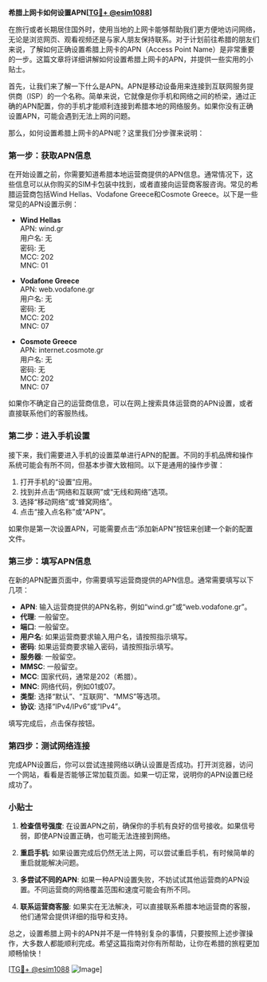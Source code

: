**希腊上网卡如何设置APN[[TG💪+ @esim1088](https://t.me/s/esim1088)]**

在旅行或者长期居住国外时，使用当地的上网卡能够帮助我们更方便地访问网络，无论是浏览网页、观看视频还是与家人朋友保持联系。对于计划前往希腊的朋友们来说，了解如何正确设置希腊上网卡的APN（Access Point Name）是非常重要的一步。这篇文章将详细讲解如何设置希腊上网卡的APN，并提供一些实用的小贴士。

首先，让我们来了解一下什么是APN。APN是移动设备用来连接到互联网服务提供商（ISP）的一个名称。简单来说，它就像是你手机和网络之间的桥梁，通过正确的APN配置，你的手机才能顺利连接到希腊本地的网络服务。如果你没有正确设置APN，可能会遇到无法上网的问题。

那么，如何设置希腊上网卡的APN呢？这里我们分步骤来说明：

### 第一步：获取APN信息

在开始设置之前，你需要知道希腊本地运营商提供的APN信息。通常情况下，这些信息可以从你购买的SIM卡包装中找到，或者直接向运营商客服咨询。常见的希腊运营商包括Wind Hellas、Vodafone Greece和Cosmote Greece。以下是一些常见的APN设置示例：

- **Wind Hellas**  
  APN: wind.gr  
  用户名: 无  
  密码: 无  
  MCC: 202  
  MNC: 01  

- **Vodafone Greece**  
  APN: web.vodafone.gr  
  用户名: 无  
  密码: 无  
  MCC: 202  
  MNC: 07  

- **Cosmote Greece**  
  APN: internet.cosmote.gr  
  用户名: 无  
  密码: 无  
  MCC: 202  
  MNC: 07  

如果你不确定自己的运营商信息，可以在网上搜索具体运营商的APN设置，或者直接联系他们的客服热线。

### 第二步：进入手机设置

接下来，我们需要进入手机的设置菜单进行APN的配置。不同的手机品牌和操作系统可能会有所不同，但基本步骤大致相同。以下是通用的操作步骤：

1. 打开手机的“设置”应用。
2. 找到并点击“网络和互联网”或“无线和网络”选项。
3. 选择“移动网络”或“蜂窝网络”。
4. 点击“接入点名称”或“APN”。

如果你是第一次设置APN，可能需要点击“添加新APN”按钮来创建一个新的配置文件。

### 第三步：填写APN信息

在新的APN配置页面中，你需要填写运营商提供的APN信息。通常需要填写以下几项：

- **APN**: 输入运营商提供的APN名称，例如“wind.gr”或“web.vodafone.gr”。
- **代理**: 一般留空。
- **端口**: 一般留空。
- **用户名**: 如果运营商要求输入用户名，请按照指示填写。
- **密码**: 如果运营商要求输入密码，请按照指示填写。
- **服务器**: 一般留空。
- **MMSC**: 一般留空。
- **MCC**: 国家代码，通常是202（希腊）。
- **MNC**: 网络代码，例如01或07。
- **类型**: 选择“默认”、“互联网”、“MMS”等选项。
- **协议**: 选择“IPv4/IPv6”或“IPv4”。

填写完成后，点击保存按钮。

### 第四步：测试网络连接

完成APN设置后，你可以尝试连接网络以确认设置是否成功。打开浏览器，访问一个网站，看看是否能够正常加载页面。如果一切正常，说明你的APN设置已经成功了。

### 小贴士

1. **检查信号强度**: 在设置APN之前，确保你的手机有良好的信号接收。如果信号弱，即使APN设置正确，也可能无法连接到网络。
   
2. **重启手机**: 如果设置完成后仍然无法上网，可以尝试重启手机，有时候简单的重启就能解决问题。

3. **多尝试不同的APN**: 如果一种APN设置失败，不妨试试其他运营商的APN设置。不同运营商的网络覆盖范围和速度可能会有所不同。

4. **联系运营商客服**: 如果实在无法解决，可以直接联系希腊本地运营商的客服，他们通常会提供详细的指导和支持。

总之，设置希腊上网卡的APN并不是一件特别复杂的事情，只要按照上述步骤操作，大多数人都能顺利完成。希望这篇指南对你有所帮助，让你在希腊的旅程更加顺畅愉快！

[[TG💪+ @esim1088](https://t.me/s/esim1088) ![Image](https://i.postimg.cc/4NQfJmqS/Snipaste-2025-05-13-00-14-12.png)]